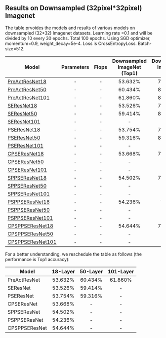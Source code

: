 
## Results on Downsampled (32pixel*32pixel) Imagenet
The table prvoides the models and results of various models on downsampled (32*32) Imagenet datasets. 
Learning rate =0.1 and will be divided by 10 every 30 epochs. Total 100 epochs.
Using SGD optimizer, momentum=0.9, weight_decay=5e-4.
Loss is CrossEntropyLoss.
Batch-size=512.

Model | Parameters| Flops | Downsampled ImageNet (Top1) | Downsampled ImageNet (Top5)
-------|:-------:|:--------:|:--------:|:--------:|
[PreActResNet18](https://drive.google.com/open?id=11pJX1ValkQLp1unMp1nml-2Azo8WSDpE) |- |- |53.632%|77.200%
[PreActResNet50](https://drive.google.com/open?id=1koSAcWUiYgxKqPw4U6fMdOl6Kp44bNIb) |- |- |60.434%|82.476%
[PreActResNet101](https://drive.google.com/open?id=18Zx1UHfxGExXkRE9RxcdQKaiHm1SeoRH) |- |- |61.860%|83.522%
[SEResNet18](https://drive.google.com/open?id=1c5cULBL9NT17buv0oETmUaLvE1volIV4) |- |- |53.526%|77.424%
[SEResNet50](https://drive.google.com/open?id=1m2Cz7PfxRh5nMabAL4FB0WdL6r1vYIYZ) |- |- |59.414%|81.716%
[SEResNet101]() |- |- |-|-
[PSEResNet18](https://drive.google.com/open?id=1_QsG2t2i7HXmzKr7eJonrjeNU2NQlgeu) |- |- |53.754%|77.412%
[PSEResNet50](https://drive.google.com/open?id=1Jum6qH1bf8KWnqVwoURLyoI86s73dxMj) |- |- |59.316%|81.652%
[PSEResNet101]() |- |- |-|-
[CPSEResNet18](https://drive.google.com/open?id=1vl-MLRf7payUj7pCA_A-Q7BO35cLbOVh) |- |- |53.668%|77.610%
[CPSEResNet50]() |- |- |-|-
[CPSEResNet101]() |- |- |-|-
[SPPSEResNet18](https://drive.google.com/open?id=1qRT3s8bNoMBtYe5EVQjYeqkj76XF8SSr) |- |- |54.502%|78.184%
[SPPSEResNet50]() |- |-|-|-
[SPPSEResNet101]() |- |- |-|-
[PSPPSEResNet18](https://drive.google.com/open?id=19FQVn33fdptmPfbxViS7MZw1pMDksTI5) |- |- |54.236%|78.026
[PSPPSEResNet50]() |- |- |-|-
[PSPPSEResNet101]() |- |- |-|-
[CPSPPSEResNet18](https://drive.google.com/open?id=1z1mgRmTWLb1NZ6ojWd_gvO_kwoWsro1-) |- |- |54.644%|78.430%
[CPSPPSEResNet50]() |- |- |-|-
[CPSPPSEResNet101]() |- |- |-|-


For a better understanding, we reschedule the table as follows (the performance is Top1 accuracy):

Model | 18-Layer| 50-Layer | 101-Layer | 
-------|:-------:|:--------:|:--------:|
PreActResNet    |53.632%|60.434%|61.860%
SEResNet        |53.526%|59.414%|-
PSEResNet       |53.754%|59.316%|-
CPSEResNet      |53.668%|-|-
SPPSEResNet     |54.502%|-|-
PSPPSEResNet    |54.236%|-|-
CPSPPSEResNet   |54.644%|-|-

